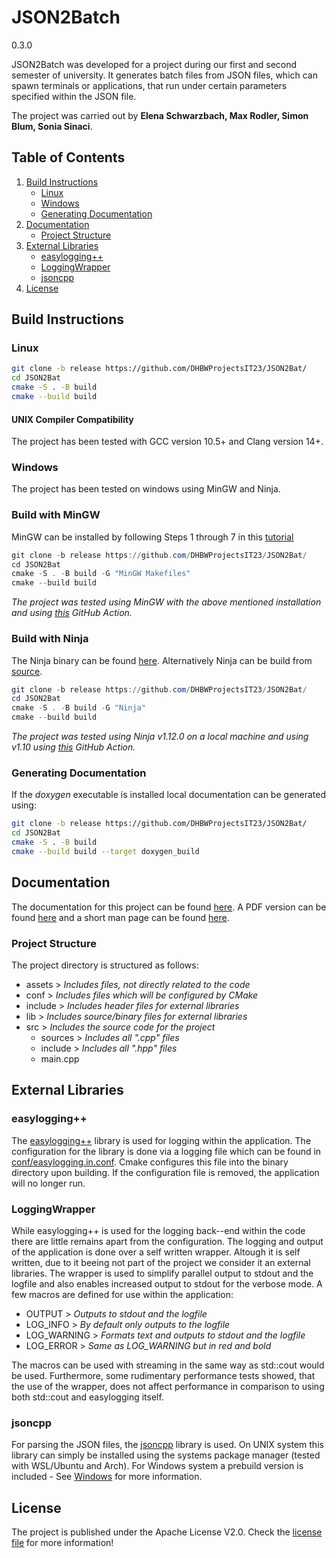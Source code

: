
# JSON2Batch

0.3.0

JSON2Batch was developed for a project during our first and second
semester of university.
It generates batch files from JSON files, which can spawn terminals or
applications, that run under certain parameters specified within the
JSON file.

The project was carried out by **Elena Schwarzbach, Max Rodler, Simon Blum, Sonia Sinaci**.

## Table of Contents


1. [Build Instructions](#build-instructions)
   - [Linux](#linux)
   - [Windows](#windows)
   - [Generating Documentation](#generating-documentation)
2. [Documentation](#documentation)
   - [Project Structure](#project-structure)
3. [External Libraries](#external-libraries)
   - [easylogging++](#easylogging)
   - [LoggingWrapper](#loggingwrapper)
   - [jsoncpp](#jsoncpp)
4. [License](#license)

## Build Instructions

### Linux

```sh
git clone -b release https://github.com/DHBWProjectsIT23/JSON2Bat/
cd JSON2Bat
cmake -S . -B build
cmake --build build
```

#### UNIX Compiler Compatibility

The project has been tested with GCC version 10.5+ and Clang version 14+.

### Windows

The project has been tested on windows using MinGW and Ninja.

### Build with MinGW

MinGW can be installed by following Steps 1 through 7 in this [tutorial](https://code.visualstudio.com/docs/cpp/config-mingw)

```powershell
git clone -b release https://github.com/DHBWProjectsIT23/JSON2Bat/
cd JSON2Bat
cmake -S . -B build -G "MinGW Makefiles"
cmake --build build
```
*The project was tested using MinGW with the above mentioned installation and
using [this](https://github.com/marketplace/actions/install-mingw) GitHub Action.*

### Build with Ninja

The Ninja binary can be found [here](https://github.com/ninja-build/ninja/releases). Alternatively Ninja can be build from [source](https://github.com/ninja-build/ninja).

```powershell
git clone -b release https://github.com/DHBWProjectsIT23/JSON2Bat/
cd JSON2Bat
cmake -S . -B build -G "Ninja"
cmake --build build
```

*The project was tested using Ninja v1.12.0 on a local machine and using v1.10 using [this](https://github.com/marketplace/actions/setup-ninja) GitHub Action.*

### Generating Documentation

If the *doxygen* executable is installed local documentation can be
generated using:

```sh
git clone -b release https://github.com/DHBWProjectsIT23/JSON2Bat/
cd JSON2Bat
cmake -S . -B build
cmake --build build --target doxygen_build
```

## Documentation

The documentation for this project can be found
[here](https://dhbwprojectsit23.github.io/JSON2Bat).
A PDF version can be found [here](assets/JSON2Batch.pdf) and a short man page can be found [here](assets/man/json2batch.troff).

### Project Structure

The project directory is structured as follows:

- assets > *Includes files, not directly related to the code*
- conf > *Includes files which will be configured by CMake*
- include > *Includes header files for external libraries*
- lib > *Includes source/binary files for external libraries*
- src > *Includes the source code for the project*
  - sources > *Includes all ".cpp" files*
  - include > *Includes all ".hpp" files*
  - main.cpp

## External Libraries

### easylogging++

The [easylogging++](https://github.com/abumq/easyloggingpp) library is used for logging within the application.
The configuration for the library is done via a logging file which can be found in [conf/easylogging.in.conf](conf/easylogging.in.conf).
Cmake configures this file into the binary directory upon building. If the configuration file is removed,
the application will
no longer run.

### LoggingWrapper

While easylogging++ is used for the logging back--end
within the code there are little remains apart from the configuration.
The logging and output of the application is done over a self written wrapper. 
Altough it is self written, due to it beeing not part of the project
we consider it an external libraries.
The wrapper is used to simplify parallel output to stdout and the logfile and also enables increased output to stdout for the verbose mode.
A few macros are defined for use within the application:

- OUTPUT > *Outputs to stdout and the logfile*
- LOG_INFO > *By default only outputs to the logfile*
- LOG_WARNING > *Formats text and outputs to stdout and the logfile*
- LOG_ERROR > *Same as LOG_WARNING but in red and bold*

The macros can be used with streaming in the same way as std::cout would be used.
Furthermore, some rudimentary performance tests showed, that the use of the wrapper, does not affect performance in
comparison to using both std::cout and easylogging itself.

### jsoncpp

For parsing the JSON files, the [jsoncpp](https://github.com/open-source-parsers/jsoncpp) library is used.
On UNIX system this library can simply be installed using the systems package manager (tested with WSL/Ubuntu and Arch).
For Windows system a prebuild version is included - See [Windows](#windows) for more information.

## License

The project is published under the Apache License V2.0.
Check the [license file](LICENSE) for more information!
